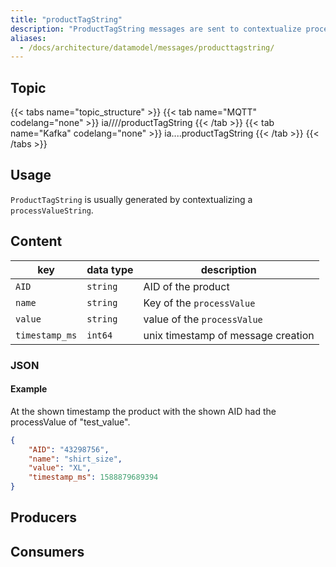 ```yaml
---
title: "productTagString"
description: "ProductTagString messages are sent to contextualize processValueString messages."
aliases:
  - /docs/architecture/datamodel/messages/producttagstring/
---
```


## Topic

{{< tabs name="topic_structure" >}}
{{< tab name="MQTT" codelang="none" >}}
ia/<customerID>/<location>/<AssetID>/productTagString
{{< /tab >}}
{{< tab name="Kafka" codelang="none" >}}
ia.<customerID>.<location>.<AssetID>.productTagString
{{< /tab >}}
{{< /tabs >}}

## Usage

`ProductTagString` is usually generated by contextualizing a `processValueString`.

## Content

| key  | data type  | description  |
|---|---|---|
| `AID` | `string` |AID of the product|
| `name` | `string` |Key of the `processValue`|
| `value` | `string` |value of the `processValue`|
| `timestamp_ms` | `int64` |unix timestamp of message creation|

### JSON

#### Example


At the shown timestamp the product with the shown AID had the processValue of "test_value".

```json
{
    "AID": "43298756", 
    "name": "shirt_size",
    "value": "XL", 
    "timestamp_ms": 1588879689394
}
```
<!---
#### Schema

```json
{
    "$schema": "http://json-schema.org/draft/2019-09/schema",
    "$id": "https://learn.umh.app/content/docs/architecture/datamodel/messages/scrapCount.json",
    "type": "object",
    "default": {},
    "title": "Root Schema",
    "required": [
        "product_id",
        "time_per_unit_in_seconds"
    ],
    "properties": {
        "product_id": {
          "type": "string",
          "default": "",
          "title": "The product id to be produced"
        },
        "time_per_unit_in_seconds": {
          "type": "number",
          "default": 0.0,
          "minimum": 0,
          "title": "The time it takes to produce one unit of the product"
        }
    },
    "examples": [
        {
            "product_id": "Beilinger 30x15",
            "time_per_unit_in_seconds": "0.2"
        },
        {
            "product_id": "Test product",
            "time_per_unit_in_seconds": "10"
        }
    ]
}
```
-->

## Producers

## Consumers

